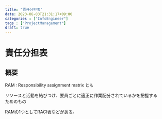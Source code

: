 ```yaml
---
title: "責任分担表"
date: 2023-06-03T21:31:17+09:00
categories : ["InfoEngineer"]
tags : ["ProjectManagement"]
draft: true
---
```


# 責任分担表

## 概要

RAM : Responsibility assignment matrix とも

リソースと活動を結びつけ、要員ごとに適正に作業配分されているかを把握するためのもの

RAMの1つとしてRACI表などがある。
